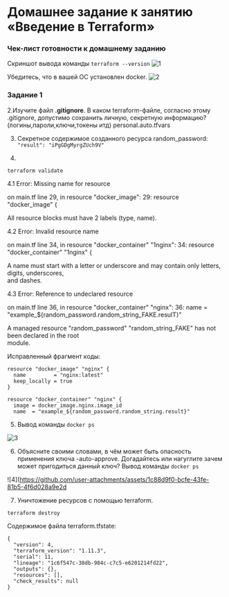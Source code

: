 # Домашнее задание к занятию «Введение в Terraform»

### Чек-лист готовности к домашнему заданию
Cкриншот вывода команды ```terraform --version```
![1](https://github.com/user-attachments/assets/22804ce8-620a-4e52-9770-908391586dc3)

Убедитесь, что в вашей ОС установлен docker.
![2](https://github.com/user-attachments/assets/33f920c8-a83a-4574-bb85-273219903390)

### Задание 1

2.Изучите файл **.gitignore**. В каком terraform-файле, согласно этому .gitignore, допустимо сохранить личную, секретную информацию?(логины,пароли,ключи,токены итд)
personal.auto.tfvars

3. Cекретное содержимое созданного ресурса random_password:
`"result": "iPgGDgMyrgZUch9V"`

4.
`terraform validate`

4.1 Error: Missing name for resource

   on main.tf line 29, in resource "docker_image":
   29: resource "docker_image" {

 All resource blocks must have 2 labels (type, name).


4.2 Error: Invalid resource name

   on main.tf line 34, in resource "docker_container" "1nginx":
   34: resource "docker_container" "1nginx" {

 A name must start with a letter or underscore and may contain only letters, digits, underscores,   
 and dashes.

 4.3 Error: Reference to undeclared resource

   on main.tf line 36, in resource "docker_container" "nginx":
   36:   name  = "example_${random_password.random_string_FAKE.resulT}"

 A managed resource "random_password" "random_string_FAKE" has not been declared in the root  
 module.


Исправленный фрагмент коды:

```HCL
resource "docker_image" "nginx" {
  name         = "nginx:latest"
  keep_locally = true
}

resource "docker_container" "nginx" {
  image = docker_image.nginx.image_id
  name  = "example_${random_password.random_string.result}"
```

5.
   Вывод команды `docker ps`

![3](https://github.com/user-attachments/assets/8c874eec-47c2-47cf-8fdb-52d3a52e4d78)


6. Объясните своими словами, в чём может быть опасность применения ключа -auto-approve. Догадайтесь или нагуглите зачем может пригодиться данный ключ?
   Вывод команды `docker ps`

![4](https://github.com/user-attachments/assets/1c88d9f0-bcfe-43fe-81b5-4f6d028a9e2d

7. Уничтожение ресурсов с помощью terraform.

`terraform destroy`
   
Cодержимое файла terraform.tfstate:

```HCL
{
  "version": 4,
  "terraform_version": "1.11.3",
  "serial": 11,
  "lineage": "1c6f547c-38db-984c-c7c5-e6201214fd22",
  "outputs": {},
  "resources": [],
  "check_results": null
}
```




